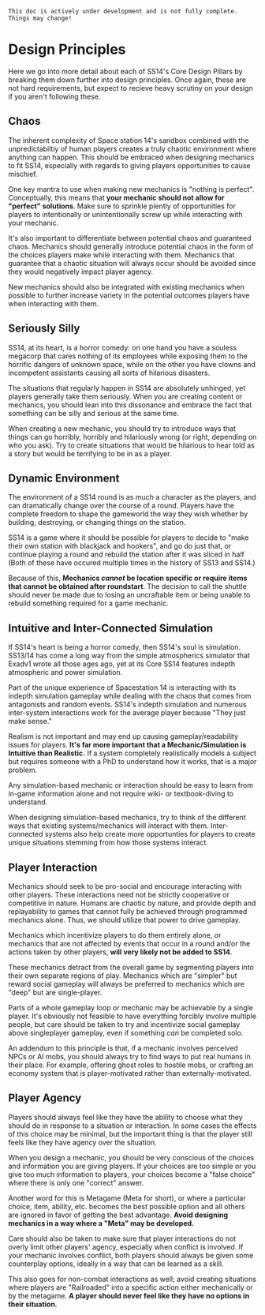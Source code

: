```admonish warning "Attention: WIP!"
This doc is actively under development and is not fully complete. Things may change!
```

# Design Principles
Here we go into more detail about each of SS14's Core Design Pillars by breaking them down further into design principles. Once again, these are not hard requirements, but expect to recieve heavy scrutiny on your design if you aren't following these. 

## Chaos

The inherent complexity of Space station 14's sandbox combined with the unpredictabiltiy of human players creates a truly chaotic environment where anything can happen. This should be embraced when designing mechanics to fit SS14, especially with regards to giving players opportunities to cause mischief.

One key mantra to use when making new mechanics is "nothing is perfect". Conceptually, this means that **your mechanic should not allow for "perfect" solutions**. Make sure to sprinkle plently of opportunities for players to intentionally or unintentionally screw up while interacting with your mechanic.

It's also important to differentiate between potential chaos and guaranteed chaos. Mechanics should generally introduce potential chaos in the form of the choices players make while interacting with them. Mechanics that guarantee that a chaotic situation will always occur should be avoided since they would negatively impact player agency.

New mechanics should also be integrated with existing mechanics when possible to further increase variety in the potential outcomes players have when interacting with them. 

## Seriously Silly

SS14, at its heart, is a horror comedy: on one hand you have a souless megacorp that cares nothing of its employees while exposing them to the horrific dangers of unknown space, while on the other you have clowns and incompetent assistants causing all sorts of hilarious disasters.

The situations that regularly happen in SS14 are absolutely unhinged, yet players generally take them seriously. When you are creating content or mechanics, you should lean into this dissonance and embrace the fact that something can be silly and serious at the same time. 

When creating a new mechanic, you should try to introduce ways that things can go horribly, horribly and hilariously wrong (or right, depending on who you ask). Try to create situations that would be hilarious to hear told as a story but would be terrifying to be in as a player.

## Dynamic Environment

The environment of a SS14 round is as much a character as the players, and can dramatically change over the course of a round. Players have the complete freedom to shape the gameworld the way they wish whether by building, destroying, or changing things on the station. 

SS14 is a game where it should be possible for players to decide to "make their own station with blackjack and hookers", and go do just that, or continue playing a round and rebuild the station after it was sliced in half (Both of these have occured multiple times in the history of SS13 and SS14.)

Because of this, **Mechanics *cannot* be location specific or require items that cannot be obtained after roundstart**. The decision to call the shuttle should never be made due to losing an uncraftable item or being unable to rebuild something required for a game mechanic.

## Intuitive and Inter-Connected Simulation

If SS14's heart is being a horror comedy, then SS14's soul is simulation. SS13/14 has come a long way from the simple atmospherics simulator that Exadv1 wrote all those ages ago, yet at its Core SS14 features indepth atmospheric and power simulation. 

Part of the unique experience of Spacestation 14 is interacting with its indepth simulation gameplay while dealing with the chaos that comes from antagonists and random events. SS14's indepth simulation and numerous inter-system interactions work for the average player because "They just make sense."

Realism is not important and may end up causing gameplay/readability issues for players. **It's far more important that a Mechanic/Simulation is Intuitive than Realistic.** If a system completely realistically models a subject but requires someone with a PhD to understand how it works, that is a major problem. 

Any simulation-based mechanic or interaction should be easy to learn from in-game information alone and not require wiki- or textbook-diving to understand.

When designing simulation-based mechanics, try to think of the different ways that existing systems/mechanics will interact with them. Inter-connected systems also help create more opportunties for players to create unique situations stemming from how those systems interact. 

## Player Interaction

Mechanics should seek to be pro-social and encourage interacting with other players. These interactions need not be strictly cooperative or competitive in nature. Humans are chaotic by nature, and provide depth and replayability to games that cannot fully be achieved through programmed mechanics alone. Thus, we should utilize that power to drive gameplay.

Mechanics which incentivize players to do them entirely alone, or mechanics that are not affected by events that occur in a round and/or the actions taken by other players, **will very likely not be added to SS14**.

These mechanics detract from the overall game by segmenting players into their own separate regions of play. Mechanics which are "simpler" but reward social gameplay will always be preferred to mechanics which are "deep" but are single-player.

Parts of a whole gameplay loop or mechanic may be achievable by a single player. It's obviously not feasible to have everything forcibly involve multiple people, but care should be taken to try and incentivize social gameplay above singleplayer gameplay, even if something *can* be completed solo.

An addendum to this principle is that, if a mechanic involves perceived NPCs or AI mobs, you should always try to find ways to put real humans in their place. For example, offering ghost roles to hostile mobs, or crafting an economy system that is player-motivated rather than externally-motivated.

## Player Agency

Players should always feel like they have the ability to choose what they should do in response to a situation or interaction. In some cases the effects of this choice may be minimal, but the important thing is that the player still feels like they have agency over the situation.

When you design a mechanic, you should be very conscious of the choices and information you are giving players. If your choices are too simple or you give too much information to players, your choices become a "false choice" where there is only one "correct" answer. 

Another word for this is Metagame (Meta for short), or where a particular choice, item, ability, etc. becomes the best possible option and all others are ignored in favor of getting the best advantage. **Avoid designing mechanics in a way where a "Meta" may be developed.**

Care should also be taken to make sure that player interactions do not overly limit other players' agency, especially when conflict is involved. If your mechanic involves conflict, both players should always be given some counterplay options, ideally in a way that can be learned as a skill.

This also goes for non-combat interactions as well; avoid creating situations where players are "Railroaded" into a specific action either mechanically or by the metagame. **A player should never feel like they have no options in their situation**.

